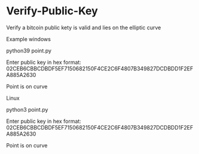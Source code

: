 # Verify-Public-Key
Verify  a bitcoin public kety is valid and lies on the elliptic curve<p>
Example  windows<p>
python39 point.py<p>
Enter public key in hex format: 02CEB6CBBCDBDF5EF7150682150F4CE2C6F4807B349827DCDBDD1F2EFA885A2630<p>
Point is on curve

Linux<p>
python3 point.py<p>
Enter public key in hex format: 02CEB6CBBCDBDF5EF7150682150F4CE2C6F4807B349827DCDBDD1F2EFA885A2630<p>
Point is on curve
